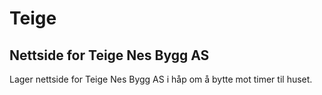 # Teige

## Nettside for Teige Nes Bygg AS

Lager nettside for Teige Nes Bygg AS i håp om å bytte mot timer til huset.
